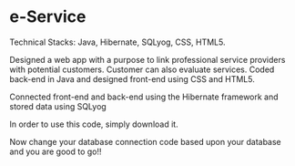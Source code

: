 # e-Service

Technical Stacks: Java, Hibernate, SQLyog, CSS, HTML5. 

Designed a web app with a purpose to link professional service providers with potential customers. Customer can also evaluate services. Coded back-end in Java and designed front-end using CSS and HTML5.

Connected front-end and back-end using the Hibernate framework and stored data using SQLyog

In order to use this code, simply download it.

Now change your database connection code based upon your database and you are good to go!!

